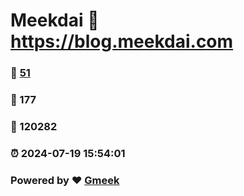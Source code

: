 # Meekdai :link: https://blog.meekdai.com 
### :page_facing_up: [51](https://blog.meekdai.com/tag.html) 
### :speech_balloon: 177 
### :hibiscus: 120282 
### :alarm_clock: 2024-07-19 15:54:01 
### Powered by :heart: [Gmeek](https://github.com/Meekdai/Gmeek)
